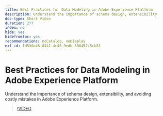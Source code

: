 ```yaml
---
title: Best Practices for Data Modeling in Adobe Experience Platform
description: Understand the importance of schema design, extensibility, and avoiding costly mistakes in Adobe Experience Platform.
doc-type: Short Video
duration: 277
index: no
hide: yes
hidefromtoc: yes
recommendations: noCatalog, noDisplay
exl-id: 1d530a48-8441-4c46-9edb-530452c5cb8f
---
```

# Best Practices for Data Modeling in Adobe Experience Platform

Understand the importance of schema design, extensibility, and avoiding costly mistakes in Adobe Experience Platform.

<!-- 85_S655_3442541_276_best-practices-for-data-modeling-in-adobe-experience-platform -->
>[!VIDEO](https://video.tv.adobe.com/v/3458291/?learn=on&enablevpops=true)
